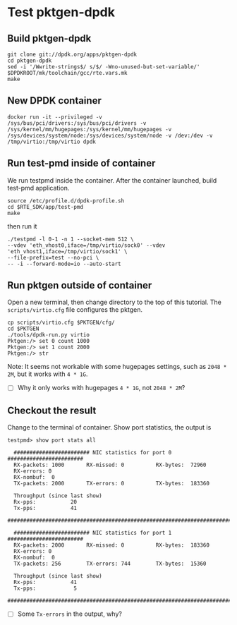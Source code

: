 # Test pktgen-dpdk

## Build pktgen-dpdk
```shell
git clone git://dpdk.org/apps/pktgen-dpdk
cd pktgen-dpdk
sed -i '/Wwrite-strings$/ s/$/ -Wno-unused-but-set-variable/' $DPDKROOT/mk/toolchain/gcc/rte.vars.mk
make
```
## New DPDK container

```shell
docker run -it --privileged -v /sys/bus/pci/drivers:/sys/bus/pci/drivers -v /sys/kernel/mm/hugepages:/sys/kernel/mm/hugepages -v /sys/devices/system/node:/sys/devices/system/node -v /dev:/dev -v /tmp/virtio:/tmp/virtio dpdk
```

## Run test-pmd inside of container
We run testpmd inside the container.
After the container launched, build test-pmd application.
```shell
source /etc/profile.d/dpdk-profile.sh
cd $RTE_SDK/app/test-pmd
make
```
then run it
```shell
./testpmd -l 0-1 -n 1 --socket-mem 512 \
--vdev 'eth_vhost0,iface=/tmp/virtio/sock0' --vdev 'eth_vhost1,iface=/tmp/virtio/sock1' \
--file-prefix=test --no-pci \
-- -i --forward-mode=io --auto-start
```

## Run pktgen outside of container
Open a new terminal, then change directory to the top of this tutorial. The `scripts/virtio.cfg` file configures the  pktgen.
```shell
cp scripts/virtio.cfg $PKTGEN/cfg/
cd $PKTGEN
./tools/dpdk-run.py virtio
Pktgen:/> set 0 count 1000
Pktgen:/> set 1 count 2000
Pktgen:/> str
```
Note: It seems not workable with some hugepages settings, such as `2048 * 2M`, but it works with `4 * 1G`.
- [ ] Why it only works with hugepages `4 * 1G`, not `2048 * 2M`?

## Checkout the result
Change to the terminal of container.
Show port statistics, the output is
````
testpmd> show port stats all

  ######################## NIC statistics for port 0  ########################
  RX-packets: 1000       RX-missed: 0          RX-bytes:  72960
  RX-errors: 0
  RX-nombuf:  0
  TX-packets: 2000       TX-errors: 0          TX-bytes:  183360

  Throughput (since last show)
  Rx-pps:           20
  Tx-pps:           41
  ############################################################################

  ######################## NIC statistics for port 1  ########################
  RX-packets: 2000       RX-missed: 0          RX-bytes:  183360
  RX-errors: 0
  RX-nombuf:  0
  TX-packets: 256        TX-errors: 744        TX-bytes:  15360

  Throughput (since last show)
  Rx-pps:           41
  Tx-pps:            5
  ############################################################################
````
- [ ] Some `Tx-errors` in the output, why?
